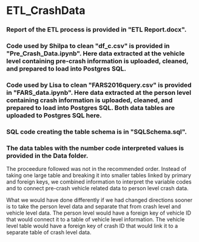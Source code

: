 # ETL_CrashData

### Report of the ETL process is provided in "ETL Report.docx".
### Code used by Shilpa to clean "df_c.csv" is provided in "Pre_Crash_Data.ipynb". Here data extracted at the vehicle level containing pre-crash information is uploaded, cleaned, and prepared to load into Postgres SQL.
### Code used by Lisa to clean "FARS2016query.csv" is provided in "FARS_data.ipynb".  Here data extracted at the person level containing crash information is uploaded, cleaned, and prepared to load into Postgres SQL. Both data tables are uploaded to Postgres SQL here.
### SQL code creating the table schema is in "SQLSchema.sql".
### The data tables with the number code interpreted values is provided in the Data folder.

The proceedure followed was not in the recommended order. Instead of taking one large table and breaking it into smaller tables linked by primary and foreign keys, we combined information to interpret the variable codes and to connect pre-crash vehicle related data to person level crash data.

What we would have done differently if we had changed directions sooner is to take the person level data and separate that from crash level and vehicle level data.  The person level would have a foreign key of vehicle ID that would connect it to a table of vehicle level information.  The vehicle level table would have a foreign key of crash ID that would link it to a separate table of crash level data.   
